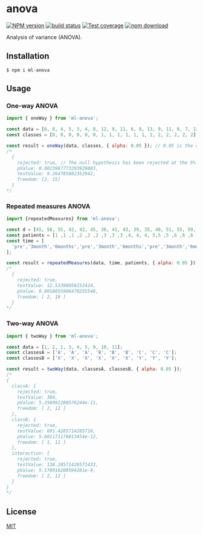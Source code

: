 # anova

[![NPM version][npm-image]][npm-url]
[![build status][travis-image]][travis-url]
[![Test coverage][codecov-image]][codecov-url]
[![npm download][download-image]][download-url]

Analysis of variance (ANOVA).

## Installation

`$ npm i ml-anova`

## Usage

### One-way ANOVA

```js
import { oneWay } from 'ml-anova';

const data = [6, 8, 4, 5, 3, 4, 8, 12, 9, 11, 6, 8, 13, 9, 11, 8, 7, 12];
const classes = [0, 0, 0, 0, 0, 0, 1, 1, 1, 1, 1, 1, 2, 2, 2, 2, 2, 2];

const result = oneWay(data, classes, { alpha: 0.05 }); // 0.05 is the default value for the alpha option
/*
  {
    rejected: true, // The null hypothesis has been rejected at the 5% significance level.
    pValue: 0.0023987773293929083,
    testValue: 9.264705882352942,
    freedom: [2, 15]
  }
*/
```

### Repeated measures ANOVA

```js
import {repeatedMeasures} from 'ml-anova';

const d = [45, 50, 55, 42, 42, 45, 36, 41, 43, 39, 35, 40, 51, 55, 59, 44, 49, 56];
const patients = [1 ,1 ,1 ,2 ,2 ,2 ,3 ,3 ,3 ,4, 4, 4, 5,5 ,5 ,6 ,6 ,6 ];
const time = [
  'pre','3month','6months','pre','3month','6months','pre','3month','6months','pre','3month','6months','pre','3month','6months','pre','3month','6months'
];

const result = repeatedMeasures(data, time, patients, { alpha: 0.05 });
/*
  {
    rejected: true,
    testValue: 12.53398058252424,
    pValue: 0.0018855906470255546,
    freedom: [ 2, 10 ]
  }
*/
```

### Two-way ANOVA

```js
import { twoWay } from 'ml-anova';

const data = [1, 2, 1, 3, 4, 5, 9, 10, 11];
const classesA = ['A', 'A', 'A', 'B', 'B', 'B', 'C', 'C', 'C'];
const classesB = ['X', 'X', 'X', 'X', 'X', 'X', 'Y', 'Y', 'Y'];

const result = twoWay(data, classesA, classesB, { alpha: 0.05 });
/*
{
  classA: {
    rejected: true,
    testValue: 304,
    pValue: 5.256992280576244e-11,
    freedom: [ 2, 12 ]
  },
  classB: {
    rejected: true,
    testValue: 691.4285714285716,
    pValue: 5.601171179813454e-12,
    freedom: [ 1, 12 ]
  },
  interaction: {
    rejected: true,
    testValue: 138.28571428571433,
    pValue: 5.170916200594281e-9,
    freedom: [ 2, 12 ]
  }
}
*/
````

## License

[MIT](./LICENSE)

[npm-image]: https://img.shields.io/npm/v/ml-anova.svg?style=flat-square
[npm-url]: https://www.npmjs.com/package/ml-anova
[travis-image]: https://img.shields.io/travis/com/mljs/anova/master.svg?style=flat-square
[travis-url]: https://travis-ci.com/mljs/anova
[codecov-image]: https://img.shields.io/codecov/c/github/mljs/anova.svg?style=flat-square
[codecov-url]: https://codecov.io/gh/mljs/anova
[download-image]: https://img.shields.io/npm/dm/ml-anova.svg?style=flat-square
[download-url]: https://www.npmjs.com/package/ml-anova

